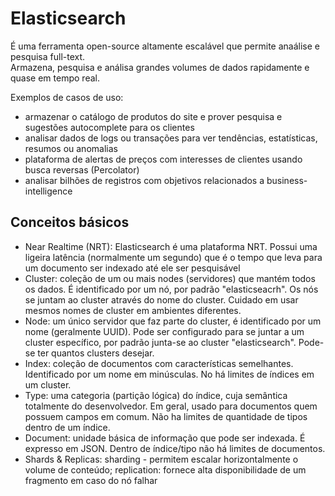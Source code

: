 # Elasticsearch

É uma ferramenta open-source altamente escalável que permite anaálise e pesquisa full-text.  
Armazena, pesquisa e análisa grandes volumes de dados rapidamente e quase em tempo real.

Exemplos de casos de uso:
- armazenar o catálogo de produtos do site e prover pesquisa e sugestões autocomplete para os clientes
- analisar dados de logs ou transações para ver tendências, estatísticas, resumos ou anomalias
- plataforma de alertas de preços com interesses de clientes usando busca reversas (Percolator)
- analisar bilhões de registros com objetivos relacionados a business-intelligence

## Conceitos básicos

- Near Realtime (NRT): Elasticsearch é uma plataforma NRT. Possui uma ligeira latência (normalmente um segundo) que é o tempo que leva para um documento ser indexado até ele ser pesquisável
- Cluster: coleção de um ou mais nodes (servidores) que mantém todos os dados. É identificado por um nó, por padrão "elasticseacrh". Os nós se juntam ao cluster através do nome do cluster. Cuidado em usar mesmos nomes de cluster em ambientes diferentes.
- Node:  um único servidor que faz parte do cluster, é identificado por um nome (geralmente UUID). Pode ser configurado para se juntar a um cluster específico, por padrão junta-se ao cluster "elasticsearch". Pode-se ter quantos clusters desejar.
- Index: coleção de documentos com características semelhantes. Identificado por um nome em minúsculas. No há limites de índices em um cluster.
- Type:  uma categoria (partição lógica) do índice, cuja semântica  totalmente do desenvolvedor. Em geral,  usado para documentos quem possuem campos em comum. Não ha limites de quantidade de tipos dentro de um índice.
- Document: unidade básica de informação que pode ser indexada. É expresso em JSON. Dentro de índice/tipo não há limites de documentos.
- Shards & Replicas: sharding - permitem escalar horizontalmente o volume de conteúdo; replication: fornece alta disponibilidade de um fragmento em caso do nó falhar
